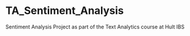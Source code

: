 # TA_Sentiment_Analysis
Sentiment Analysis Project as part of the Text Analytics course at Hult IBS
